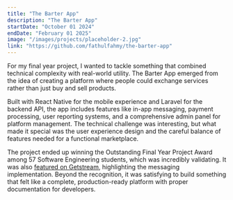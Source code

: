 ```yaml
---
title: "The Barter App"
description: "The Barter App"
startDate: "October 01 2024"
endDate: "February 01 2025"
image: "/images/projects/placeholder-2.jpg"
link: "https://github.com/fathulfahmy/the-barter-app"
---
```


For my final year project, I wanted to tackle something that combined technical complexity with real-world utility. The Barter App emerged from the idea of creating a platform where people could exchange services rather than just buy and sell products.

Built with React Native for the mobile experience and Laravel for the backend API, the app includes features like in-app messaging, payment processing, user reporting systems, and a comprehensive admin panel for platform management. The technical challenge was interesting, but what made it special was the user experience design and the careful balance of features needed for a functional marketplace.

The project ended up winning the Outstanding Final Year Project Award among 57 Software Engineering students, which was incredibly validating. It was also <a href="https://getstream.io/blog/the-barter-app/" target="_blank">featured on Getstream</a>, highlighting the messaging implementation. Beyond the recognition, it was satisfying to build something that felt like a complete, production-ready platform with proper documentation for developers.
